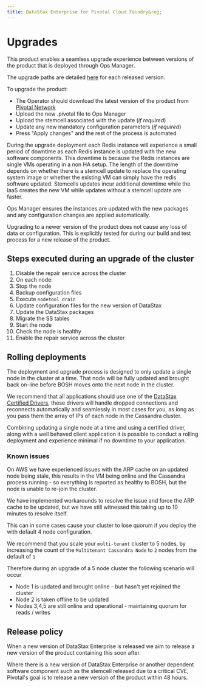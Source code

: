 ```yaml
---
title: DataStax Enterprise for Pivotal Cloud Foundry&reg;
---
```


# Upgrades

This product enables a seamless upgrade experience between versions of the product that is deployed through Ops Manager.

The upgrade paths are detailed [here](http://docs.pivotal.io/cassandra/index.html) for each released version.

To upgrade the product:

* The Operator should download the latest version of the product from [Pivotal Network](https://network.pivotal.io/products/p-cassandra)
* Upload the new .pivotal file to Ops Manager
* Upload the stemcell associated with the update (*if required*)
* Update any new mandatory configuration parameters (*if required*)
* Press "Apply changes" and the rest of the process is automated

During the upgrade deployment each Redis instance will experience a small period of downtime as each Redis instance is updated with the new software components. This downtime is because the Redis instances are single VMs operating in a non HA setup. The length of the downtime depends on whether there is a stemcell update to replace the operating system image or whether the existing VM can simply have the redis software updated. Stemcells updates incur additional downtime while the IaaS creates the new VM while updates without a stemcell update are faster.



Ops Manager ensures the instances are updated with the new packages and any configuration changes are applied automatically.

Upgrading to a newer version of the product does not cause any loss of data or configuration. This is explicitly tested for during our build and test process for a new release of the product.

## Steps executed during an upgrade of the cluster

1. Disable the repair service across the cluster
1. On each node:
  1. Stop the node
  1. Backup configuration files
  1. Execute `nodetool drain`
  1. Update configuration files for the new version of DataStax
  1. Update the DataStax packages
  1. Migrate the SS tables
  1. Start the node
  1. Check the node is healthy
1. Enable the repair service across the cluster

## Rolling deployments

The deployment and upgrade process is designed to only update a single node in the cluster at a time. That node will be fully updated and brought back on-line before BOSH moves onto the next node in the cluster.

We recommend that all applications should use one of the [DataStax Certified Drivers](http://www.datastax.com/download#dl-datastax-drivers), these drivers will handle dropped connections and reconnects automatically and seamlessly in most cases for you, as long as you pass them the array of IPs of each node in the Cassandra cluster.

Combining updating a single node at a time and using a certified driver, along with a well behaved client application it is possible to conduct a rolling deployment and experience minimal if no downtime to your application.

### Known issues

On AWS we have experienced issues with the ARP cache on an updated node being stale, this results in the VM being online and the Cassandra process running - so everything is reported as healthy to BOSH, but the node is unable to re-join the cluster.

We have implemented workarounds to resolve the issue and force the ARP cache to be updated, but we have still witnessed this taking up to 10 minutes to resolve itself.

This can in some cases cause your cluster to lose quorum if you deploy the with default 4 node configuration.

We recommend that you scale your `multi-tenant` cluster to 5 nodes, by increasing the count of the `Multitenant Cassandra Node` to `2` nodes from the default of `1`

Therefore during an upgrade of a 5 node cluster the following scenario will occur
* Node 1 is updated and brought online - but hasn't yet rejoined the cluster
* Node 2 is taken offline to be updated
* Nodes 3,4,5 are still online and operational - maintaining quorum for reads / writes

## Release policy

When a new version of DataStax Enterprise is released we aim to release a new version of the product containing this soon after.

Where there is a new version of DataStax Enterprise or another dependent software component such as the stemcell released due to a critical CVE, Pivotal's goal is to release a new version of the product within 48 hours.
